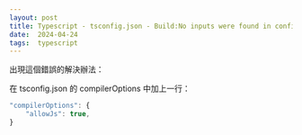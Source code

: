 ```yaml
---
layout: post
title: Typescript - tsconfig.json - Build:No inputs were found in config file
date:  2024-04-24
tags:  typescript
---
```

出現這個錯誤的解決辦法：

在 tsconfig.json 的 compilerOptions 中加上一行：
``` typescript
"compilerOptions": {
    "allowJs": true,
}
```
